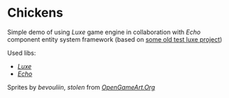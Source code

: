 # Chickens

Simple demo of using _Luxe_ game engine in collaboration with _Echo_ component entity system framework (based on [some old test luxe project](https://github.com/wimcake/ChickensFlightLuxeDemo))

Used libs:
 * [*Luxe*](https://github.com/underscorediscovery/luxe)
 * [*Echo*](https://github.com/wimcake/echo)

Sprites by *bevouliin*, _stolen_ from [*OpenGameArt.Org*](http://opengameart.org/users/bevouliin)
